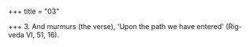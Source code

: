 +++
title = "03"

+++
3. And murmurs (the verse), 'Upon the path we have entered' (Rig-veda VI, 51, 16).



